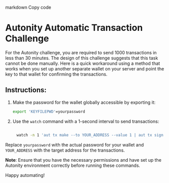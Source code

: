 markdown
Copy code
# Autonity Automatic Transaction Challenge

For the Autonity challenge, you are required to send 1000 transactions in less than 30 minutes. The design of this challenge suggests that this task cannot be done manually. Here is a quick workaround using a method that works when you set up another separate wallet on your server and point the key to that wallet for confirming the transactions.

## Instructions:

1. Make the password for the wallet globally accessible by exporting it:

   ```bash
   export 'KEYFILEPWD'=yourpassword
   
 2. Use the `watch` command with a 1-second interval to send transactions:

```bash

     watch -n 1 'aut tx make --to YOUR_ADDRESS --value 1 | aut tx sign - | aut tx send -'
```
   Replace `yourpassword` with the actual password for your wallet and `YOUR_ADDRESS` with the target address for the transactions.

   **Note**: Ensure that you have the necessary permissions and have set up the Autonity environment correctly before running these commands.

   Happy automating!





   
